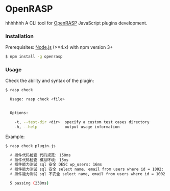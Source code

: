 # OpenRASP
hhhhhhh
A CLI tool for [OpenRASP](http://rasp.baidu.com) JavaScript plugins development.

### Installation

Prerequisites: [Node.js](https://nodejs.org) (>=4.x) with npm version 3+

```bash
$ npm install -g openrasp
```

### Usage

Check the ability and syntax of the plugin:

```bash
$ rasp check

  Usage: rasp check <file>


  Options:

    -t, --test-dir <dir>  specify a custom test cases directory
    -h, --help            output usage information
```
Example:

```bash
$ rasp check plugin.js

  √ 插件代码检查 代码规范: 150ms
  √ 插件代码检查 模拟环境: 15ms
  √ 插件能力测试 sql 安全 DESC wp_users: 16ms
  √ 插件能力测试 sql 安全 select name, email from users where id = 1002: 0ms
  √ 插件能力测试 sql 不安全 select name, email from users where id = 1002 and 1=2 union select table_name, table_schema from information_schema.tables: 0ms

  5 passing (238ms)
```
